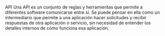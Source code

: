 API
Una API es un conjunto de reglas y herramientas que permite a diferentes software comunicarse entre sí. Se puede pensar en ella como un intermediario que permite a una aplicación hacer solicitudes y recibir respuestas de otra aplicación o servicio, sin necesidad de entender los detalles internos de cómo funciona esa aplicación.
